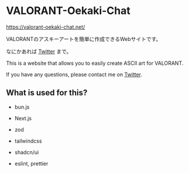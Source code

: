 # VALORANT-Oekaki-Chat

<https://valorant-oekaki-chat.net/>

VALORANTのアスキーアートを簡単に作成できるWebサイトです。

なにかあれば [Twitter](https://twitter.com/GRAPH_fps) まで。

This is a website that allows you to easily create ASCII art for VALORANT.

If you have any questions, please contact me on [Twitter](https://twitter.com/GRAPH_fps).

## What is used for this?

- bun.js

- Next.js

- zod

- tailwindcss

- shadcn/ui

- eslint, prettier
